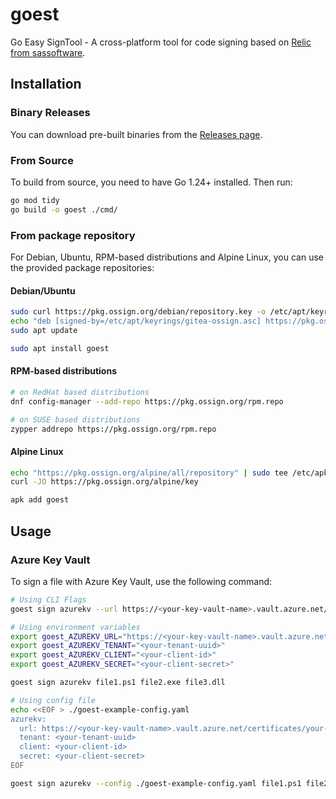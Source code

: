 # goest
Go Easy SignTool - A cross-platform tool for code signing based on [Relic from sassoftware](sassoftware/relic).

## Installation
### Binary Releases
You can download pre-built binaries from the [Releases page](github.com/ossign/goest/releases).

### From Source
To build from source, you need to have Go 1.24+ installed. Then run:

```bash
go mod tidy
go build -o goest ./cmd/
```

### From package repository
For Debian, Ubuntu, RPM-based distributions and Alpine Linux, you can use the provided package repositories:

#### Debian/Ubuntu
```bash
sudo curl https://pkg.ossign.org/debian/repository.key -o /etc/apt/keyrings/gitea-ossign.asc
echo "deb [signed-by=/etc/apt/keyrings/gitea-ossign.asc] https://pkg.ossign.org/debian all main" | sudo tee -a /etc/apt/sources.list.d/ossign.list
sudo apt update

sudo apt install goest
```

#### RPM-based distributions
```bash
# on RedHat based distributions
dnf config-manager --add-repo https://pkg.ossign.org/rpm.repo

# on SUSE based distributions
zypper addrepo https://pkg.ossign.org/rpm.repo

```

#### Alpine Linux
```bash
echo "https://pkg.ossign.org/alpine/all/repository" | sudo tee /etc/apk/repositories
curl -JO https://pkg.ossign.org/alpine/key

apk add goest
```

## Usage
### Azure Key Vault
To sign a file with Azure Key Vault, use the following command:
```bash
# Using CLI Flags
goest sign azurekv --url https://<your-key-vault-name>.vault.azure.net/certificates/your-certificate/certificate-hash/ --tenant <your-tenant-uuid> --client <your-client-id> --secret <your-client-secret> file1.ps1 file2.exe file3.dll

# Using environment variables
export goest_AZUREKV_URL="https://<your-key-vault-name>.vault.azure.net/certificates/your-certificate/certificate-hash/"
export goest_AZUREKV_TENANT="<your-tenant-uuid>"
export goest_AZUREKV_CLIENT="<your-client-id>"
export goest_AZUREKV_SECRET="<your-client-secret>"

goest sign azurekv file1.ps1 file2.exe file3.dll

# Using config file
echo <<EOF > ./goest-example-config.yaml
azurekv:
  url: https://<your-key-vault-name>.vault.azure.net/certificates/your-certificate/certificate-hash/
  tenant: <your-tenant-uuid>
  client: <your-client-id>
  secret: <your-client-secret>
EOF

goest sign azurekv --config ./goest-example-config.yaml file1.ps1 file2
```
